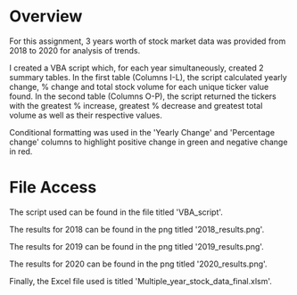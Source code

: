 # Overview

For this assignment, 3 years worth of stock market data was provided from 2018 to 2020 for analysis of trends.

I created a VBA script which, for each year simultaneously, created 2 summary tables. In the first table (Columns I-L), the script calculated yearly change, % change and total stock volume for each unique ticker value found. In the second table (Columns O-P), the script returned the tickers with the greatest % increase, greatest % decrease and greatest total volume as well as their respective values.

Conditional formatting was used in the 'Yearly Change' and 'Percentage change' columns to highlight positive change in green and negative change in red.

# File Access

The script used can be found in the file titled 'VBA_script'.

The results for 2018 can be found in the png titled '2018_results.png'.

The results for 2019 can be found in the png titled '2019_results.png'.

The results for 2020 can be found in the png titled '2020_results.png'.

Finally, the Excel file used is titled 'Multiple_year_stock_data_final.xlsm'.
